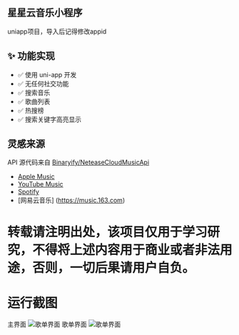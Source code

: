 ## 星星云音乐小程序
uniapp项目，导入后记得修改appid

## ✨ 功能实现
- ✅ 使用 uni-app 开发
- ✅ 无任何社交功能
- ✅ 搜索音乐
- ✅ 歌曲列表
- ✅ 热搜榜
- ✅ 搜索关键字高亮显示
## 灵感来源
API 源代码来自 [Binaryify/NeteaseCloudMusicApi](https://github.com/Binaryify/NeteaseCloudMusicApi)

- [Apple Music](https://music.apple.com)
- [YouTube Music](https://music.youtube.com)
- [Spotify](https://www.spotify.com)
- [网易云音乐] (https://music.163.com)


# 转载请注明出处，该项目仅用于学习研究，不得将上述内容用于商业或者非法用途，否则，一切后果请用户自负。

# 运行截图
主界面
![歌单界面](https://pans.ahuaaa.cn/409940d5e10b38c2eea897cc603934d.jpg)
歌单界面
![歌单界面](https://pans.ahuaaa.cn/719873cf85b5ba9c2ebf8c287084ab4.jpg)

